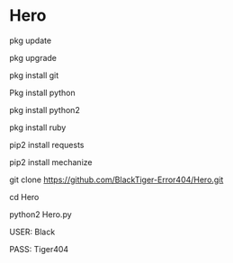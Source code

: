 # Hero

pkg update

pkg upgrade

pkg install git

Pkg install python

pkg install python2

pkg install ruby

pip2 install requests

pip2 install mechanize

git clone https://github.com/BlackTiger-Error404/Hero.git

cd Hero

python2 Hero.py

USER: Black

PASS: Tiger404
